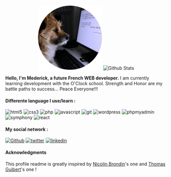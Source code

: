 <p align="center">
 <img src="https://github.com/Mederick-ROBERT/Mederick-ROBERT/blob/main/dog-modified.png" alt="codding dog" height="200"/>
 <img src="https://github-readme-stats.vercel.app/api?username=Mederick-ROBERT&show_icons=true&theme=graywhite" alt="Github Stats" />
</p>

<p><strong>Hello, I'm Mederick, a future French WEB developer.</strong> I am currently learning development with the O'Clock school. Strength and Honor are my battle paths to success... Peace Everyone!!!</p>

<h4>Differente language I use/learn : </h4>

<p>
<img alt="html5" src="https://img.shields.io/badge/-Html-E34F26?style=flat-square&logo=html5&logoColor=white" />  
<img alt="css3" src="https://img.shields.io/badge/-CSS-1572B6?style=flat-square&logo=css3&logoColor=white" /> 
<img alt="php" src="https://img.shields.io/badge/-PHP-777BB4?style=flat-square&logo=php&logoColor=white" />
<img alt="javascript" src="https://img.shields.io/badge/-Javascript-F7DF1E?style=flat-square&logo=javascript&logoColor=white" />
<img alt="git" src="https://img.shields.io/badge/-Git-F05032?style=flat-square&logo=git&logoColor=white" />
<img alt="wordpress" src="https://img.shields.io/badge/-Wordpress-21759B?style=flat-square&logo=wordpress&logoColor=white" />
<img alt="phpmyadmin" src="https://img.shields.io/badge/-PhpMyAdmin-6C78AF?style=flat-square&logo=phpmyadmin&logoColor=white" />
<img alt="symphony" src="https://img.shields.io/badge/-Symphony-000000?style=flat-square&logo=symfony&logoColor=white" />
<img alt="react" src="https://img.shields.io/badge/-React-61DAFB?style=flat-square&logo=react&logoColor=white" />
</p>

<h4>My social network : </h4>

<p>
  <a href="https://github.com/Mederick-ROBERT" target="_blank"><img alt="Github" src="https://img.shields.io/badge/-GitHub-%2312100E.svg?&style=plastique&logo=Github&logoColor=white" /></a>
  <a href="https://twitter.com/Mederick_ROBERT" target="_blank"><img alt="twitter" src="https://img.shields.io/badge/-Twitter-1DA1F2?&style=plastique&logo=twitter&logoColor=white" /></a>
  <a href="https://www.linkedin.com/in/mederick-robert/" target="_blank"><img alt="linkedin" src="https://img.shields.io/badge/-Linkedin-0A66C2?&style=plastique&logo=linkedin&logoColor=white" /></a>
</p>

<h4>Acknowledgments</h4>
<p>This profile readme is greatly inspired by <a href="https://github.com/NicolasBrondin/NicolasBrondin/edit/master/README.md">Nicolin Brondin</a>'s one and <a href="https://github.com/thmsgbrt/thmsgbrt/edit/master/README.md">Thomas Guibert</a>'s one !</p>
